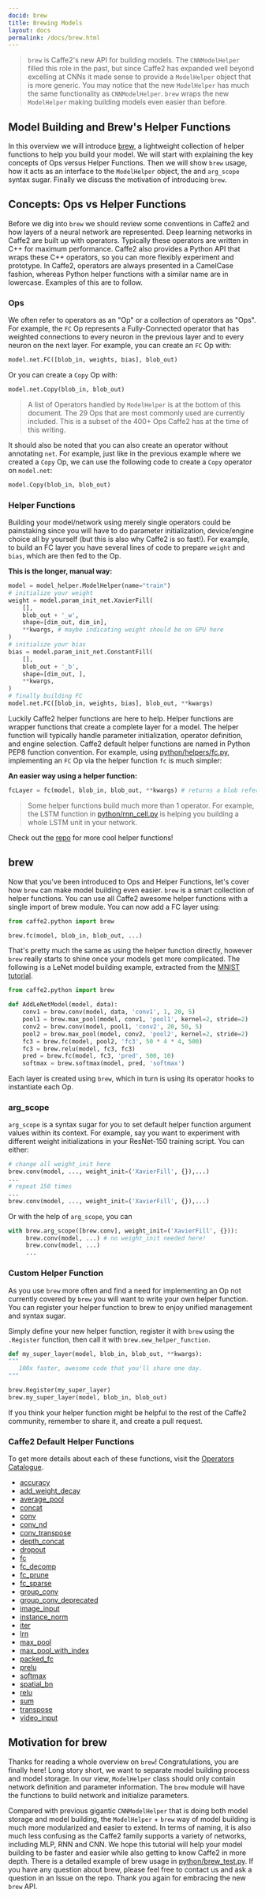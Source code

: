```yaml
---
docid: brew
title: Brewing Models
layout: docs
permalink: /docs/brew.html
---
```


> `brew` is Caffe2's new API for building models. The `CNNModelHelper` filled this role in the past, but since Caffe2 has expanded well beyond excelling at CNNs it made sense to provide a `ModelHelper` object that is more generic. You may notice that the new `ModelHelper` has much the same functionality as `CNNModelHelper`. `brew` wraps the new `ModelHelper` making building models even easier than before.

## Model Building and Brew's Helper Functions

In this overview we will introduce  [brew](https://github.com/caffe2/caffe2/blob/master/caffe2/python/brew.py), a lightweight collection of helper functions to help you build your model. We will start with explaining the key concepts of Ops versus Helper Functions. Then we will show `brew` usage, how it acts as an interface to the `ModelHelper` object, the and `arg_scope` syntax sugar. Finally we discuss the motivation of introducing `brew`.

## Concepts: Ops vs Helper Functions

Before we dig into `brew` we should review some conventions in Caffe2 and how layers of a neural network are represented. Deep learning networks in Caffe2 are built up with operators. Typically these operators are written in C++ for maximum performance. Caffe2 also provides a Python API that wraps these C++ operators, so you can more flexibly experiment and prototype. In Caffe2, operators are always presented in a CamelCase fashion, whereas Python helper functions with a similar name are in lowercase. Examples of this are to follow.

### Ops

We often refer to operators as an "Op" or a collection of operators as "Ops". For example, the `FC` Op represents a Fully-Connected operator that has weighted connections to every neuron in the previous layer and to every neuron on the next layer. For example, you can create an `FC` Op with:

```py
model.net.FC([blob_in, weights, bias], blob_out)
```

Or you can create a `Copy` Op with:

```py
model.net.Copy(blob_in, blob_out)
```

> A list of Operators handled by `ModelHelper` is at the bottom of this document. The 29 Ops that are most commonly used are currently included. This is a subset of the 400+ Ops Caffe2 has at the time of this writing.

It should also be noted that you can also create an operator without annotating `net`. For example, just like in the previous example where we created a `Copy` Op, we can use the following code to create a `Copy` operator on `model.net`:

```py
model.Copy(blob_in, blob_out)
```

### Helper Functions

Building your model/network using merely single operators could be painstaking since you will have to do parameter initialization, device/engine choice all by yourself (but this is also why Caffe2 is so fast!). For example, to build an FC layer you have several lines of code to prepare `weight` and `bias`, which are then fed to the Op.

**This is the longer, manual way:**

```py
model = model_helper.ModelHelper(name="train")
# initialize your weight
weight = model.param_init_net.XavierFill(
    [],
    blob_out + '_w',
    shape=[dim_out, dim_in],
    **kwargs, # maybe indicating weight should be on GPU here
)
# initialize your bias
bias = model.param_init_net.ConstantFill(
    [],
    blob_out + '_b',
    shape=[dim_out, ],
    **kwargs,
)
# finally building FC
model.net.FC([blob_in, weights, bias], blob_out, **kwargs)
```

Luckily Caffe2 helper functions are here to help. Helper functions are wrapper functions that create a complete layer for a model. The helper function will typically handle parameter initialization, operator definition, and engine selection. Caffe2 default helper functions are named in Python PEP8 function convention. For example, using [python/helpers/fc.py](https://github.com/caffe2/caffe2/blob/master/caffe2/python/helpers/fc.py), implementing an `FC` Op via the helper function `fc` is much simpler:

**An easier way using a helper function:**

```py
fcLayer = fc(model, blob_in, blob_out, **kwargs) # returns a blob reference
```

> Some helper functions build much more than 1 operator. For example, the LSTM function in [python/rnn_cell.py](https://github.com/caffe2/caffe2/blob/master/caffe2/python/rnn_cell.py) is helping you building a whole LSTM unit in your network.

Check out the [repo](https://github.com/caffe2/caffe2/tree/master/caffe2/python/helpers) for more cool helper functions!

## brew

Now that you've been introduced to Ops and Helper Functions, let's cover how `brew` can make model building even easier. `brew` is a smart collection of helper functions. You can use all Caffe2 awesome helper functions with a single import of brew module. You can now add a FC layer using:

```py
from caffe2.python import brew

brew.fc(model, blob_in, blob_out, ...)
```

That's pretty much the same as using the helper function directly, however `brew` really starts to shine once your models get more complicated. The following is a LeNet model building example, extracted from the [MNIST tutorial](https://github.com/caffe2/caffe2/blob/master/caffe2/python/tutorials/MNIST.ipynb).

```py
from caffe2.python import brew

def AddLeNetModel(model, data):
    conv1 = brew.conv(model, data, 'conv1', 1, 20, 5)
    pool1 = brew.max_pool(model, conv1, 'pool1', kernel=2, stride=2)
    conv2 = brew.conv(model, pool1, 'conv2', 20, 50, 5)
    pool2 = brew.max_pool(model, conv2, 'pool2', kernel=2, stride=2)
    fc3 = brew.fc(model, pool2, 'fc3', 50 * 4 * 4, 500)
    fc3 = brew.relu(model, fc3, fc3)
    pred = brew.fc(model, fc3, 'pred', 500, 10)
    softmax = brew.softmax(model, pred, 'softmax')
```

Each layer is created using `brew`, which in turn is using its operator hooks to instantiate each Op.

### arg_scope

`arg_scope` is a syntax sugar for you to set default helper function argument values within its context. For example, say you want to experiment with different weight initializations in your ResNet-150 training script. You can either:

```py
# change all weight_init here
brew.conv(model, ..., weight_init=('XavierFill', {}),...)
...
# repeat 150 times
...
brew.conv(model, ..., weight_init=('XavierFill', {}),...)
```

Or with the help of `arg_scope`, you can

```py
with brew.arg_scope([brew.conv], weight_init=('XavierFill', {})):
     brew.conv(model, ...) # no weight_init needed here!
     brew.conv(model, ...)
     ...
```

### Custom Helper Function

As you use `brew` more often and find a need for implementing an Op not currently covered by `brew` you will want to write your own helper function. You can register your helper function to brew to enjoy unified management and syntax sugar.

Simply define your new helper function, register it with `brew` using the `.Register` function, then call it with `brew.new_helper_function`.

```py
def my_super_layer(model, blob_in, blob_out, **kwargs):
"""
   100x faster, awesome code that you'll share one day.
"""

brew.Register(my_super_layer)
brew.my_super_layer(model, blob_in, blob_out)
```

If you think your helper function might be helpful to the rest of the Caffe2 community, remember to share it, and create a pull request.

### Caffe2 Default Helper Functions

To get more details about each of these functions, visit the [Operators Catalogue](operators-catalogue).

* [accuracy](operators-catalogue.html#accuracy)
* [add_weight_decay](operators-catalogue.html#add_weight_decay)
* [average_pool](operators-catalogue.html#average_pool)
* [concat](operators-catalogue.html#concat)
* [conv](operators-catalogue.html#conv)
* [conv_nd](operators-catalogue.html#conv_nd)
* [conv_transpose](operators-catalogue.html#conv_transpose)
* [depth_concat](operators-catalogue.html#depth_concat)
* [dropout](operators-catalogue.html#dropout)
* [fc](operators-catalogue.html#fc)
* [fc_decomp](operators-catalogue.html#fc_decomp)
* [fc_prune](operators-catalogue.html#fc_prune)
* [fc_sparse](operators-catalogue.html#fc_sparse)
* [group_conv](operators-catalogue.html#group_conv)
* [group_conv_deprecated](operators-catalogue.html#group_conv_deprecated)
* [image_input](operators-catalogue.html#image_input)
* [instance_norm](operators-catalogue.html#instance_norm)
* [iter](operators-catalogue.html#iter)
* [lrn](operators-catalogue.html#lrn)
* [max_pool](operators-catalogue.html#max_pool)
* [max_pool_with_index](operators-catalogue.html#max_pool_with_index)
* [packed_fc](operators-catalogue.html#packed_fc)
* [prelu](operators-catalogue.html#prelu)
* [softmax](operators-catalogue.html#softmax)
* [spatial_bn](operators-catalogue.html#spatial_bn)
* [relu](operators-catalogue.html#relu)
* [sum](operators-catalogue.html#sum)
* [transpose](operators-catalogue.html#transpose)
* [video_input](operators-catalogue.html#video_input)

## Motivation for brew

Thanks for reading a whole overview on `brew`! Congratulations, you are finally here! Long story short, we want to separate model building process and model storage. In our view, `ModelHelper` class should only contain network definition and parameter information. The `brew` module will have the functions to build network and initialize parameters.

Compared with previous gigantic `CNNModelHelper` that is doing both model storage and model building, the `ModelHelper` + `brew` way of model building is much more modularized and easier to extend. In terms of naming, it is also much less confusing as the Caffe2 family supports a variety of networks, including MLP, RNN and CNN. We hope this tutorial will help your model building to be faster and easier while also getting to know Caffe2 in more depth. There is a detailed example of brew usage in [python/brew_test.py](https://github.com/caffe2/caffe2/blob/master/caffe2/python/brew_test.py). If you have any question about brew, please feel free to contact us and ask a question in an Issue on the repo. Thank you again for embracing the new `brew` API.
